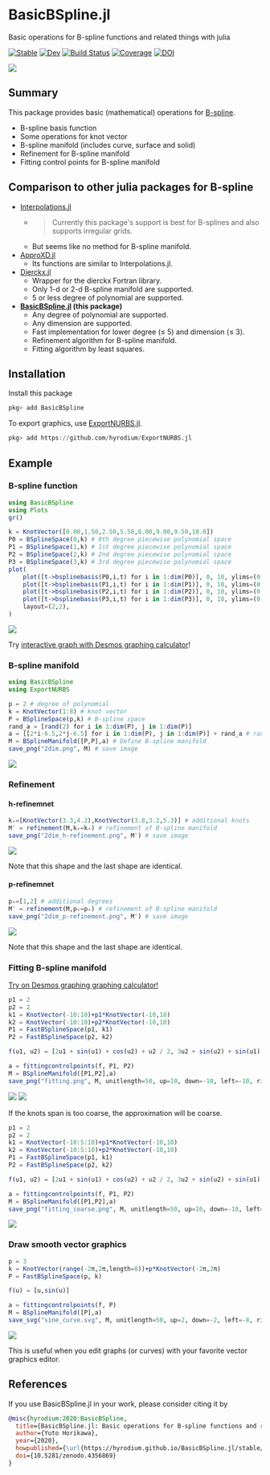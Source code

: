 # BasicBSpline.jl

Basic operations for B-spline functions and related things with julia

[![Stable](https://img.shields.io/badge/docs-stable-blue.svg)](https://hyrodium.github.io/BasicBSpline.jl/stable)
[![Dev](https://img.shields.io/badge/docs-dev-blue.svg)](https://hyrodium.github.io/BasicBSpline.jl/dev)
[![Build Status](https://github.com/hyrodium/BasicBSpline.jl/workflows/CI/badge.svg)](https://github.com/hyrodium/BasicBSpline.jl/actions)
[![Coverage](https://codecov.io/gh/hyrodium/BasicBSpline.jl/branch/master/graph/badge.svg)](https://codecov.io/gh/hyrodium/BasicBSpline.jl)
[![DOI](https://zenodo.org/badge/258791290.svg)](https://zenodo.org/badge/latestdoi/258791290)

![](docs/src/img/BasicBSplineLogo.png)

## Summary
This package provides basic (mathematical) operations for [B-spline](https://en.wikipedia.org/wiki/B-spline).

* B-spline basis function
* Some operations for knot vector
* B-spline manifold (includes curve, surface and solid)
* Refinement for B-spline manifold
* Fitting control points for B-spline manifold

## Comparison to other julia packages for B-spline
* [Interpolations.jl](https://github.com/JuliaMath/Interpolations.jl)
    * >Currently this package's support is best for B-splines and also supports irregular grids.
    * But seems like no method for B-spline manifold.
* [ApproXD.jl](https://github.com/floswald/ApproXD.jl)
    * Its functions are similar to Interpolations.jl.
* [Dierckx.jl](https://github.com/kbarbary/Dierckx.jl)
    * Wrapper for the dierckx Fortran library.
    * Only 1-d or 2-d B-spline manifold are supported.
    * 5 or less degree of polynomial are supported.
* **[BasicBSpline.jl](https://github.com/hyrodium/BasicBSpline.jl) (this package)**
    * Any degree of polynomial are supported.
    * Any dimension are supported.
    * Fast implementation for lower degree (≤ 5) and dimension (≤ 3).
    * Refinement algorithm for B-spline manifold.
    * Fitting algorithm by least squares.

## Installation
Install this package

```julia
pkg> add BasicBSpline
```

To export graphics, use [ExportNURBS.jl](https://github.com/hyrodium/ExportNURBS.jl).

```julia
pkg> add https://github.com/hyrodium/ExportNURBS.jl
```

## Example
### B-spline function

```julia
using BasicBSpline
using Plots
gr()

k = KnotVector([0.00,1.50,2.50,5.50,8.00,9.00,9.50,10.0])
P0 = BSplineSpace(0,k) # 0th degree piecewise polynomial space
P1 = BSplineSpace(1,k) # 1st degree piecewise polynomial space
P2 = BSplineSpace(2,k) # 2nd degree piecewise polynomial space
P3 = BSplineSpace(3,k) # 3rd degree piecewise polynomial space
plot(
    plot([t->bsplinebasis(P0,i,t) for i in 1:dim(P0)], 0, 10, ylims=(0,1), legend=false),
    plot([t->bsplinebasis(P1,i,t) for i in 1:dim(P1)], 0, 10, ylims=(0,1), legend=false),
    plot([t->bsplinebasis(P2,i,t) for i in 1:dim(P2)], 0, 10, ylims=(0,1), legend=false),
    plot([t->bsplinebasis(P3,i,t) for i in 1:dim(P3)], 0, 10, ylims=(0,1), legend=false),
    layout=(2,2),
)
```

![](docs/src/img/cover.png)

Try [interactive graph with Desmos graphing calculator](https://www.desmos.com/calculator/ql6jqgdabs)!

### B-spline manifold
```julia
using BasicBSpline
using ExportNURBS

p = 2 # degree of polynomial
k = KnotVector(1:8) # knot vector
P = BSplineSpace(p,k) # B-spline space
rand_a = [rand(2) for i in 1:dim(P), j in 1:dim(P)]
a = [[2*i-6.5,2*j-6.5] for i in 1:dim(P), j in 1:dim(P)] + rand_a # random generated control points
M = BSplineManifold([P,P],a) # Define B-spline manifold
save_png("2dim.png", M) # save image
```
![](docs/src/img/2dim.png)

### Refinement
#### h-refinemnet
```julia
k₊=[KnotVector(3.3,4.2),KnotVector(3.8,3.2,5.3)] # additional knots
M′ = refinement(M,k₊=k₊) # refinement of B-spline manifold
save_png("2dim_h-refinement.png", M′) # save image
```
![](docs/src/img/2dim_h-refinement.png)

Note that this shape and the last shape are identical.

#### p-refinemnet
```julia
p₊=[1,2] # additional degrees
M′ = refinement(M,p₊=p₊) # refinement of B-spline manifold
save_png("2dim_p-refinement.png", M′) # save image
```
![](docs/src/img/2dim_p-refinement.png)

Note that this shape and the last shape are identical.

### Fitting B-spline manifold
[Try on Desmos graphing graphing calculator!](https://www.desmos.com/calculator/2hm3b1fbdf)
```julia
p1 = 2
p2 = 2
k1 = KnotVector(-10:10)+p1*KnotVector(-10,10)
k2 = KnotVector(-10:10)+p2*KnotVector(-10,10)
P1 = FastBSplineSpace(p1, k1)
P2 = FastBSplineSpace(p2, k2)

f(u1, u2) = [2u1 + sin(u1) + cos(u2) + u2 / 2, 3u2 + sin(u2) + sin(u1) / 2 + u1^2 / 6] / 5

a = fittingcontrolpoints(f, P1, P2)
M = BSplineManifold([P1,P2],a)
save_png("fitting.png", M, unitlength=50, up=10, down=-10, left=-10, right=10)
```
![](docs/src/img/fitting_desmos.png)
![](docs/src/img/fitting.png)

If the knots span is too coarse, the approximation will be coarse.
```julia
p1 = 2
p2 = 2
k1 = KnotVector(-10:5:10)+p1*KnotVector(-10,10)
k2 = KnotVector(-10:5:10)+p2*KnotVector(-10,10)
P1 = FastBSplineSpace(p1, k1)
P2 = FastBSplineSpace(p2, k2)

f(u1, u2) = [2u1 + sin(u1) + cos(u2) + u2 / 2, 3u2 + sin(u2) + sin(u1) / 2 + u1^2 / 6] / 5

a = fittingcontrolpoints(f, P1, P2)
M = BSplineManifold([P1,P2],a)
save_png("fitting_coarse.png", M, unitlength=50, up=10, down=-10, left=-10, right=10)
```
![](docs/src/img/fitting_coarse.png)

### Draw smooth vector graphics
```julia
p = 3
k = KnotVector(range(-2π,2π,length=8))+p*KnotVector(-2π,2π)
P = FastBSplineSpace(p, k)

f(u) = [u,sin(u)]

a = fittingcontrolpoints(f, P)
M = BSplineManifold([P],a)
save_svg("sine_curve.svg", M, unitlength=50, up=2, down=-2, left=-8, right=8)
```
![](docs/src/img/sine_curve.svg)

This is useful when you edit graphs (or curves) with your favorite vector graphics editor.

## References
If you use BasicBSpline.jl in your work, please consider citing it by

```bibtex
@misc{hyrodium:2020:BasicBSpline,
  title={BasicBSpline.jl: Basic operations for B-spline functions and related things with julia},
  author={Yuto Horikawa},
  year={2020},
  howpublished={\url{https://hyrodium.github.io/BasicBSpline.jl/stable/}},
  doi={10.5281/zenodo.4356869}
}
```
